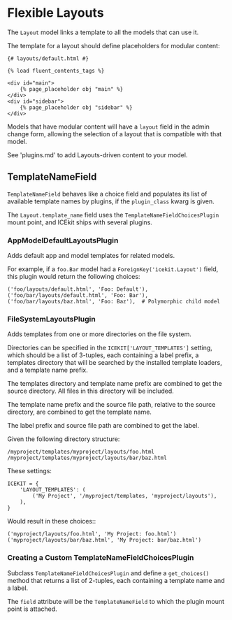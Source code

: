 # Flexible Layouts

The `Layout` model links a template to all the models that can use it.

The template for a layout should define placeholders for modular content:

    {# layouts/default.html #}

    {% load fluent_contents_tags %}

    <div id="main">
        {% page_placeholder obj "main" %}
    </div>
    <div id="sidebar">
        {% page_placeholder obj "sidebar" %}
    </div>

Models that have modular content will have a `layout` field in the admin change
form, allowing the selection of a layout that is compatible with that model.

See 'plugins.md' to add Layouts-driven content to your model.

## TemplateNameField

`TemplateNameField` behaves like a choice field and populates its list of
available template names by plugins, if the `plugin_class` kwarg is given.

The `Layout.template_name` field uses the `TemplateNameFieldChoicesPlugin`
mount point, and ICEkit ships with several plugins.

### AppModelDefaultLayoutsPlugin

Adds default app and model templates for related models.

For example, if a `foo.Bar` model had a `ForeignKey('icekit.Layout')` field,
this plugin would return the following choices:

    ('foo/layouts/default.html', 'Foo: Default'),
    ('foo/bar/layouts/default.html', 'Foo: Bar'),
    ('foo/bar/layouts/baz.html', 'Foo: Baz'),  # Polymorphic child model

### FileSystemLayoutsPlugin

Adds templates from one or more directories on the file system.

Directories can be specified in the `ICEKIT['LAYOUT_TEMPLATES']` setting,
which should be a list of 3-tuples, each containing a label prefix, a
templates directory that will be searched by the installed template
loaders, and a template name prefix.

The templates directory and template name prefix are combined to get the
source directory. All files in this directory will be included.

The template name prefix and the source file path, relative to the source
directory, are combined to get the template name.

The label prefix and source file path are combined to get the label.

Given the following directory structure:

    /myproject/templates/myproject/layouts/foo.html
    /myproject/templates/myproject/layouts/bar/baz.html

These settings:

    ICEKIT = {
        'LAYOUT_TEMPLATES': (
            ('My Project', '/myproject/templates, 'myproject/layouts'),
        ),
    }

Would result in these choices::

    ('myproject/layouts/foo.html', 'My Project: foo.html')
    ('myproject/layouts/bar/baz.html', 'My Project: bar/baz.html')

### Creating a Custom TemplateNameFieldChoicesPlugin

Subclass `TemplateNameFieldChoicesPlugin` and define a `get_choices()` method
that returns a list of 2-tuples, each containing a template name and a label.

The `field` attribute will be the `TemplateNameField` to which the plugin mount
point is attached.
